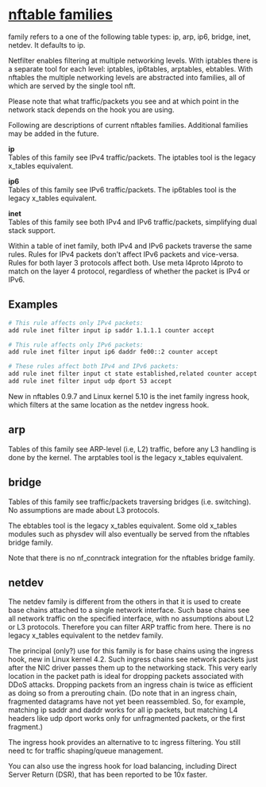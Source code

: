 # **[nftable families](https://wiki.nftables.org/wiki-nftables/index.php/Nftables_families)**

family refers to a one of the following table types: ip, arp, ip6, bridge, inet, netdev. It defaults to ip.

Netfilter enables filtering at multiple networking levels. With iptables there is a separate tool for each level: iptables, ip6tables, arptables, ebtables. With nftables the multiple networking levels are abstracted into families, all of which are served by the single tool nft.

Please note that what traffic/packets you see and at which point in the network stack depends on the hook you are using.

Following are descriptions of current nftables families. Additional families may be added in the future.

**ip**\
Tables of this family see IPv4 traffic/packets. The iptables tool is the legacy x_tables equivalent.

**ip6**\
Tables of this family see IPv6 traffic/packets. The ip6tables tool is the legacy x_tables equivalent.

**inet**\
Tables of this family see both IPv4 and IPv6 traffic/packets, simplifying dual stack support.

Within a table of inet family, both IPv4 and IPv6 packets traverse the same rules. Rules for IPv4 packets don't affect IPv6 packets and vice-versa. Rules for both layer 3 protocols affect both. Use meta l4proto l4proto to match on the layer 4 protocol, regardless of whether the packet is IPv4 or IPv6.

## Examples

```bash
# This rule affects only IPv4 packets:
add rule inet filter input ip saddr 1.1.1.1 counter accept

# This rule affects only IPv6 packets:
add rule inet filter input ip6 daddr fe00::2 counter accept

# These rules affect both IPv4 and IPv6 packets:
add rule inet filter input ct state established,related counter accept
add rule inet filter input udp dport 53 accept
```

New in nftables 0.9.7 and Linux kernel 5.10 is the inet family ingress hook, which filters at the same location as the netdev ingress hook.

## arp

Tables of this family see ARP-level (i.e, L2) traffic, before any L3 handling is done by the kernel. The arptables tool is the legacy x_tables equivalent.

## bridge

Tables of this family see traffic/packets traversing bridges (i.e. switching). No assumptions are made about L3 protocols.

The ebtables tool is the legacy x_tables equivalent. Some old x_tables modules such as physdev will also eventually be served from the nftables bridge family.

Note that there is no nf_conntrack integration for the nftables bridge family.

## netdev

The netdev family is different from the others in that it is used to create base chains attached to a single network interface. Such base chains see all network traffic on the specified interface, with no assumptions about L2 or L3 protocols. Therefore you can filter ARP traffic from here. There is no legacy x_tables equivalent to the netdev family.

The principal (only?) use for this family is for base chains using the ingress hook, new in Linux kernel 4.2. Such ingress chains see network packets just after the NIC driver passes them up to the networking stack. This very early location in the packet path is ideal for dropping packets associated with DDoS attacks. Dropping packets from an ingress chain is twice as efficient as doing so from a prerouting chain. (Do note that in an ingress chain, fragmented datagrams have not yet been reassembled. So, for example, matching ip saddr and daddr works for all ip packets, but matching L4 headers like udp dport works only for unfragmented packets, or the first fragment.)

The ingress hook provides an alternative to tc ingress filtering. You still need tc for traffic shaping/queue management.

You can also use the ingress hook for load balancing, including Direct Server Return (DSR), that has been reported to be 10x faster.
